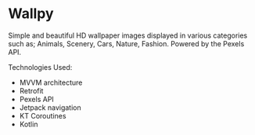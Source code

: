 # Wallpy
Simple and beautiful HD wallpaper images displayed in various categories such as; Animals, Scenery, Cars, Nature, Fashion. Powered by the Pexels API.

Technologies Used:

- MVVM architecture
- Retrofit
- Pexels API
- Jetpack navigation
- KT Coroutines
- Kotlin
